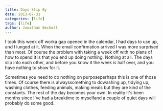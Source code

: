 ```yaml
---
title: Days Slip By
date: 2013-07-31
categories: [life]
tags: [life]
author: Jonathan Beckett
---
```


I took this week off worka gap opened in the calendar, I had days to use up, and I lunged at it. When the email confirmation arrived I was more surprised than most. Of course the problem with taking a week off with no plans of how to spend it is that you end up doing nothing. Nothing at all. The days slip into each other, and before you know it the week is half over, and you have nothing to show for it.

Sometimes you need to do nothing on purposeperhaps this is one of those times. Of course there is alwayssomething to dowashing up, tidying up, washing clothes, feeding animals, making meals but they are kind of the constants. The rest of the day becomes your own. In reality it's been months since I've had a breaktime to myselfand a couple of quiet days will probably do some good.